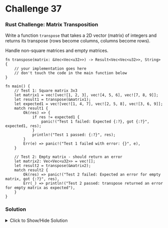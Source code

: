 # Challenge 37

### Rust Challenge: Matrix Transposition

Write a function `transpose` that takes a 2D vector (matrix) of integers and returns its transpose (rows become columns, columns become rows).

Handle non-square matrices and empty matrices.

```rust,editable
fn transpose(matrix: &Vec<Vec<u32>>) -> Result<Vec<Vec<u32>>, String> {
    // your implementation goes here
    // don't touch the code in the main function below
}

fn main() {
    // Test 1: Square matrix 3x3
    let matrix1 = vec![vec![1, 2, 3], vec![4, 5, 6], vec![7, 8, 9]];
    let result1 = transpose(&matrix1);
    let expected1 = vec![vec![1, 4, 7], vec![2, 5, 8], vec![3, 6, 9]];
    match result1 {
        Ok(res) => {
            if res != expected1 {
                panic!("Test 1 failed: Expected {:?}, got {:?}", expected1, res);
            }
            println!("Test 1 passed: {:?}", res);
        }
        Err(e) => panic!("Test 1 failed with error: {}", e),
    }

    // Test 2: Empty matrix - should return an error
    let matrix2: Vec<Vec<u32>> = vec![];
    let result2 = transpose(&matrix2);
    match result2 {
        Ok(res) => panic!("Test 2 failed: Expected an error for empty matrix, got {:?}", res),
        Err(_) => println!("Test 2 passed: transpose returned an error for empty matrix as expected"),
    }
}
```

### Solution

<details>
<summary>Click to Show/Hide Solution</summary>

```rust

fn transpose(matrix: &Vec<Vec<u32>>) -> Result<Vec<Vec<u32>>, String> {
    if matrix.is_empty() {
        return Err("The input matrix cannot be empty".to_string());
    }
    if matrix[0].is_empty() {
        return Ok(vec![]);
    }
    let rows = matrix.len();
    let cols = matrix[0].len();
    let mut result = vec![vec![0; rows]; cols];
    for i in 0..rows {
        for j in 0..matrix[i].len() {
            result[j][i] = matrix[i][j];
        }
    }
    Ok(result)
}
```

</details>
